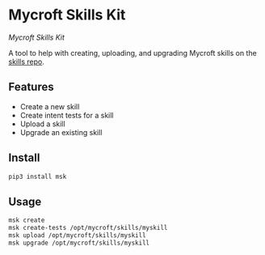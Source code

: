 # Mycroft Skills Kit

*Mycroft Skills Kit*

A tool to help with creating, uploading, and upgrading Mycroft skills on the
[skills repo](https://github.com/mycroftai/mycroft-skills).

## Features

 - Create a new skill
 - Create intent tests for a skill
 - Upload a skill
 - Upgrade an existing skill

## Install

```bash
pip3 install msk
```

## Usage

```bash
msk create
msk create-tests /opt/mycroft/skills/myskill
msk upload /opt/mycroft/skills/myskill
msk upgrade /opt/mycroft/skills/myskill
```
